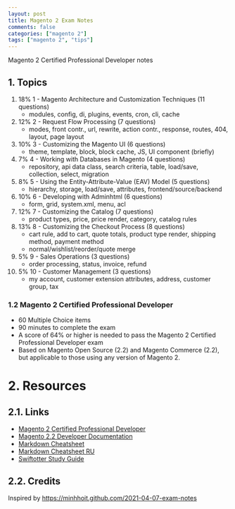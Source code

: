 ```yaml
---
layout: post
title: Magento 2 Exam Notes
comments: false
categories: ["magento 2"]
tags: ["magento 2", "tips"]
---
```


Magento 2 Certified Professional Developer notes

## 1. Topics

1. 18% 1 - Magento Architecture and Customization Techniques  (11 questions)
      - modules, config, di, plugins, events, cron, cli, cache
2. 12% 2 - Request Flow Processing                            (7 questions)
      - modes, front contr., url, rewrite, action contr., response, routes, 404, layout, page layout
3. 10% 3 - Customizing the Magento UI                         (6 questions)
      - theme, template, block, block cache, JS, UI component (briefly)
4. 7% 4 - Working with Databases in Magento                  (4 questions)
      - repository, api data class, search criteria, table, load/save, collection, select, migration 
5. 8% 5 - Using the Entity-Attribute-Value (EAV) Model       (5 questions)
      - hierarchy, storage, load/save, attributes, frontend/source/backend
6. 10% 6 - Developing with Adminhtml                          (6 questions)
      - form, grid, system.xml, menu, acl
7. 12% 7 - Customizing the Catalog                            (7 questions)
      - product types, price, price render, category, catalog rules
8. 13% 8 - Customizing the Checkout Process                   (8 questions)
      - cart rule, add to cart, quote totals, product type render, shipping method, payment method
      * normal/wishlist/reorder/quote merge
9. 5% 9 - Sales Operations                                   (3 questions)
      - order processing, status, invoice, refund
10. 5% 10 - Customer Management                              (3 questions)
      - my account, customer extension attributes, address, customer group, tax


### 1.2 Magento 2 Certified Professional Developer

+ 60 Multiple Choice items
+ 90 minutes to complete the exam
+ A score of 64% or higher is needed to pass the Magento 2 Certified Professional Developer exam
+ Based on Magento Open Source (2.2) and Magento Commerce (2.2), but applicable to those using any version of Magento 2.

# 2. Resources

## 2.1. Links
+ [Magento 2 Certified Professional Developer](https://u.magento.com/magento-2-certified-professional-developer)
+ [Magento 2.2 Developer Documentation](http://devdocs.magento.com/)
+ [Markdown Cheatsheet](https://github.com/adam-p/markdown-here/wiki/Markdown-Cheatsheet)
+ [Markdown Cheatsheet RU](https://github.com/sandino/Markdown-Cheatsheet)
+ [Swiftotter Study Guide](https://swiftotter.com/technical/certifications/magento-2-certified-developer-study-guide)

## 2.2. Credits

Inspired by https://minhhoit.github.com/2021-04-07-exam-notes